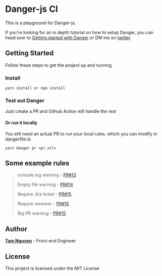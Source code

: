 # Danger-js CI

This is a playground for Danger-js.

If you're looking for an in depth tutorial on how to setup Danger, you can head over to [Getting started with Danger](https://danger.systems/js/guides/getting_started.html) or DM me on [twitter](https://twitter.com/tamnguyenctg)

## Getting Started

Follow these steps to get the project up and running

### Install

```
yarn install or npm install
```

### Test out Danger

Just create a PR and Github Action will handle the rest

#### Or run it locally

You still need an actual PR to run your local rules, which you can modify in dangerfile.ts

```
yarn danger pr <pr_url>
```

## Some example rules

> console.log warning - [PR#13](https://github.com/tamnguyenledev/danger-js-ci/pull/13)
> 
> Empty file warning - [PR#14](https://github.com/tamnguyenledev/danger-js-ci/pull/14)
> 
> Require Jira ticket - [PR#15](https://github.com/tamnguyenledev/danger-js-ci/pull/15)
> 
> Require reviewer - [PR#15](https://github.com/tamnguyenledev/danger-js-ci/pull/15)
> 
> Big PR warning - [PR#15](https://github.com/tamnguyenledev/danger-js-ci/pull/15)

## Author

[**Tam Nguyen**](https://www.linkedin.com/in/tam-nguyen-5b5a8b174/) - Front-end Engineer

## License

This project is licensed under the MIT License
